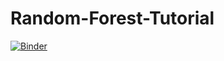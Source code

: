 # Random-Forest-Tutorial

[![Binder](https://mybinder.org/badge_logo.svg)](https://mybinder.org/v2/gh/delug/Random-Forest-Tutorial/main)

